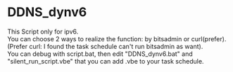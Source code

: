 # DDNS_dynv6
This Script only for ipv6.  
You can choose 2 ways to realize the function: by bitsadmin or curl(prefer).  
(Prefer curl: I found the task schedule can't run bitsadmin as want).  
You can debug with script.bat, then edit "DDNS_dynv6.bat" and "silent_run_script.vbe" that you can add .vbe to your task schedule.  
